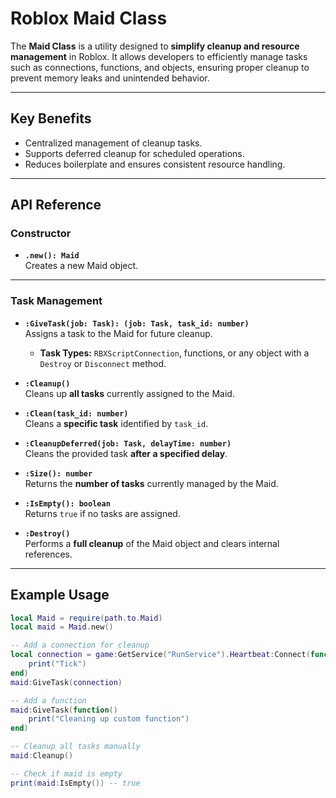 # Roblox Maid Class  

The **Maid Class** is a utility designed to **simplify cleanup and resource management** in Roblox. It allows developers to efficiently manage tasks such as connections, functions, and objects, ensuring proper cleanup to prevent memory leaks and unintended behavior.  

---

## Key Benefits  
- Centralized management of cleanup tasks.  
- Supports deferred cleanup for scheduled operations.  
- Reduces boilerplate and ensures consistent resource handling.  

---

## API Reference  

### Constructor  
- **`.new(): Maid`**  
  Creates a new Maid object.  

---

### Task Management  
- **`:GiveTask(job: Task): (job: Task, task_id: number)`**  
  Assigns a task to the Maid for future cleanup.  
  - **Task Types:** `RBXScriptConnection`, functions, or any object with a `Destroy` or `Disconnect` method.  

- **`:Cleanup()`**  
  Cleans up **all tasks** currently assigned to the Maid.  

- **`:Clean(task_id: number)`**  
  Cleans a **specific task** identified by `task_id`.  

- **`:CleanupDeferred(job: Task, delayTime: number)`**  
  Cleans the provided task **after a specified delay**.  

- **`:Size(): number`**  
  Returns the **number of tasks** currently managed by the Maid.  

- **`:IsEmpty(): boolean`**  
  Returns `true` if no tasks are assigned.  

- **`:Destroy()`**  
  Performs a **full cleanup** of the Maid object and clears internal references.  

---

## Example Usage  

```lua
local Maid = require(path.to.Maid)
local maid = Maid.new()

-- Add a connection for cleanup
local connection = game:GetService("RunService").Heartbeat:Connect(function()
    print("Tick")
end)
maid:GiveTask(connection)

-- Add a function
maid:GiveTask(function()
    print("Cleaning up custom function")
end)

-- Cleanup all tasks manually
maid:Cleanup()

-- Check if maid is empty
print(maid:IsEmpty()) -- true
```
